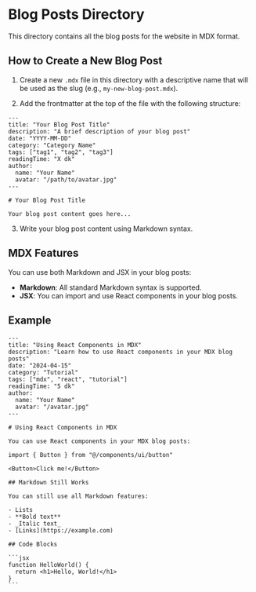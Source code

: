 # Blog Posts Directory

This directory contains all the blog posts for the website in MDX format.

## How to Create a New Blog Post

1. Create a new `.mdx` file in this directory with a descriptive name that will be used as the slug (e.g., `my-new-blog-post.mdx`).

2. Add the frontmatter at the top of the file with the following structure:

```mdx
---
title: "Your Blog Post Title"
description: "A brief description of your blog post"
date: "YYYY-MM-DD"
category: "Category Name"
tags: ["tag1", "tag2", "tag3"]
readingTime: "X dk"
author:
  name: "Your Name"
  avatar: "/path/to/avatar.jpg"
---

# Your Blog Post Title

Your blog post content goes here...
```

3. Write your blog post content using Markdown syntax.

## MDX Features

You can use both Markdown and JSX in your blog posts:

- **Markdown**: All standard Markdown syntax is supported.
- **JSX**: You can import and use React components in your blog posts.

## Example

````mdx
---
title: "Using React Components in MDX"
description: "Learn how to use React components in your MDX blog posts"
date: "2024-04-15"
category: "Tutorial"
tags: ["mdx", "react", "tutorial"]
readingTime: "5 dk"
author:
  name: "Your Name"
  avatar: "/avatar.jpg"
---

# Using React Components in MDX

You can use React components in your MDX blog posts:

import { Button } from "@/components/ui/button"

<Button>Click me!</Button>

## Markdown Still Works

You can still use all Markdown features:

- Lists
- **Bold text**
- _Italic text_
- [Links](https://example.com)

## Code Blocks

```jsx
function HelloWorld() {
  return <h1>Hello, World!</h1>
}
```
````
